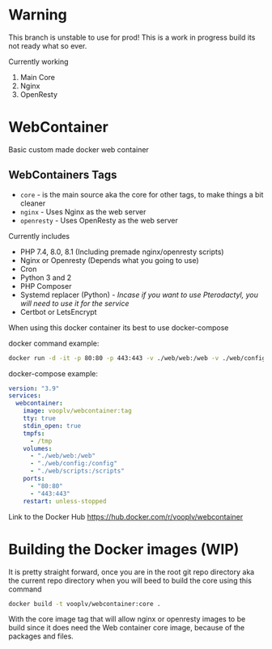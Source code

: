 # Warning

This branch is unstable to use for prod! This is a work in progress build its not ready what so ever.

Currently working
1) Main Core
2) Nginx
3) OpenResty

# WebContainer
Basic custom made docker web container

## WebContainers Tags
* `core` - is the main source aka the core for other tags, to make things a bit cleaner
* `nginx` - Uses Nginx as the web server
* `openresty` - Uses OpenResty as the web server


Currently includes

* PHP 7.4, 8.0, 8.1 (Including premade nginx/openresty scripts)
* Nginx or Openresty (Depends what you going to use)
* Cron
* Python 3 and 2
* PHP Composer
* Systemd replacer (Python) - *Incase if you want to use Pterodactyl, you will need to use it for the service*
* Certbot or LetsEncrypt

When using this docker container its best to use docker-compose

docker command example:
```bash
docker run -d -it -p 80:80 -p 443:443 -v ./web/web:/web -v ./web/config:/config -v ./web/scripts:/scripts --restart unless-stopped --mount type=tmpfs,destination=/tmp vooplv/webcontainer:tag
```

docker-compose example:
```yml
version: "3.9"
services:
  webcontainer:
    image: vooplv/webcontainer:tag
    tty: true
    stdin_open: true
    tmpfs:
      - /tmp
    volumes:
      - "./web/web:/web"
      - "./web/config:/config"
      - "./web/scripts:/scripts"
    ports:
      - "80:80"
      - "443:443"
    restart: unless-stopped
```
Link to the Docker Hub https://hub.docker.com/r/vooplv/webcontainer


# Building the Docker images (WIP)

It is pretty straight forward, once you are in the root git repo directory aka the current repo directory when you will beed to build the core using this command
```bash
docker build -t vooplv/webcontainer:core .
```
With the core image tag that will allow nginx or openresty images to be build since it does need the Web container core image, because of the packages and files.